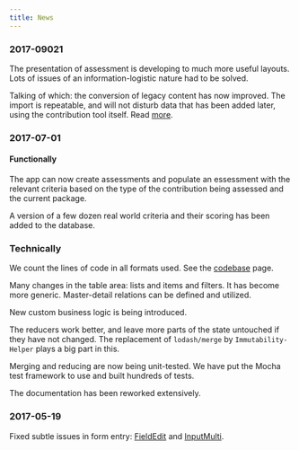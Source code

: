 ```yaml
---
title: News
---
```


### 2017-09021
The presentation of assessment is developing to much more useful layouts.
Lots of issues of an information-logistic nature had to be solved.

Talking of which: the conversion of legacy content has now improved.
The import is repeatable, and will not disturb data that has been 
added later, using the contribution tool itself. Read [more](Content).

### 2017-07-01

#### Functionally
The app can now create assessments and populate an essessment with the relevant
criteria based on the type of the contribution being assessed and the current
package.

A version of a few dozen real world criteria and their scoring has been added to the
database.

### Technically
We count the lines of code in all formats used. See the [codebase](Codebase) page.

Many changes in the table area: lists and items and filters.
It has become more generic. Master-detail relations can be defined
and utilized.

New custom business logic is being introduced.

The reducers work better, and leave more parts of the state untouched if they
have not changed.
The replacement of `lodash/merge` by `Immutability-Helper` plays a big part in this.

Merging and reducing are now being unit-tested.
We have put the Mocha test framework to use and built hundreds of tests.

The documentation has been reworked extensively.

### 2017-05-19

Fixed subtle issues in form entry: [FieldEdit](Components#fieldedit) and
[InputMulti]({{site.appBase}}/components/InputMulti.jsx).
